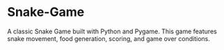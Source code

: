 # Snake-Game
A classic Snake Game built with Python and Pygame. This game features snake movement, food generation, scoring, and game over conditions.
